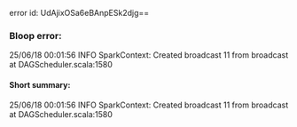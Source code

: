 error id: UdAjixOSa6eBAnpESk2djg==
### Bloop error:

25/06/18 00:01:56 INFO SparkContext: Created broadcast 11 from broadcast at DAGScheduler.scala:1580
#### Short summary: 

25/06/18 00:01:56 INFO SparkContext: Created broadcast 11 from broadcast at DAGScheduler.scala:1580